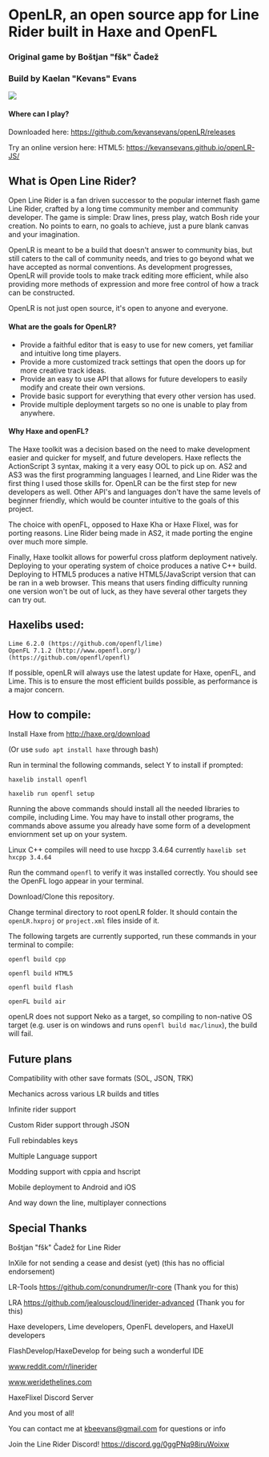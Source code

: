# OpenLR, an open source app for Line Rider built in Haxe and OpenFL

### Original game by Boštjan "fšk" Čadež

### Build by Kaelan "Kevans" Evans

![](http://i.imgur.com/YlYlSZS.gif)
	
#### Where can I play?
	
Downloaded here: https://github.com/kevansevans/openLR/releases
	
Try an online version here: HTML5: https://kevansevans.github.io/openLR-JS/
	
## What is Open Line Rider?

Open Line Rider is a fan driven successor to the popular internet flash game Line Rider, crafted by a long time community member and community developer. The game is simple: Draw lines, press play, watch Bosh ride your creation. No points to earn, no goals to achieve, just a pure blank canvas and your imagination.

OpenLR is meant to be a build that doesn't answer to community bias, but still caters to the call of community needs, and tries to go beyond what we have accepted as normal conventions. As development progresses, OpenLR will provide tools to make track editing more efficient, while also providing more methods of expression and more free control of how a track can be constructed.

OpenLR is not just open source, it's open to anyone and everyone.

#### What are the goals for OpenLR?

- Provide a faithful editor that is easy to use for new comers, yet familiar and intuitive long time players.
- Provide a more customized track settings that open the doors up for more creative track ideas.
- Provide an easy to use API that allows for future developers to easily modify and create their own versions.
- Provide basic support for everything that every other version has used.
- Provide multiple deployment targets so no one is unable to play from anywhere.

#### Why Haxe and openFL?

The Haxe toolkit was a decision based on the need to make development easier and quicker for myself, and future developers. Haxe reflects the ActionScript 3 syntax, making it a very easy OOL to pick up on. AS2 and AS3 was the first programming languages I learned, and Line Rider was the first thing I used those skills for. OpenLR can be the first step for new developers as well. Other API's and languages don't have the same levels of beginner friendly, which would be counter intuitive to the goals of this project.

The choice with openFL, opposed to Haxe Kha or Haxe Flixel, was for porting reasons. Line Rider being made in AS2, it made porting the engine over much more simple.

Finally, Haxe toolkit allows for powerful cross platform deployment natively. Deploying to your operating system of choice produces a native C++ build. Deploying to HTML5 produces a native HTML5/JavaScript version that can be ran in a web browser. This means that users finding difficulty running one version won't be out of luck, as they have several other targets they can try out.

## Haxelibs used:
	
	Lime 6.2.0 (https://github.com/openfl/lime)
	OpenFL 7.1.2 (http://www.openfl.org/) (https://github.com/openfl/openfl)
	
If possible, openLR will always use the latest update for Haxe, openFL, and Lime. This is to ensure the most efficient builds possible, as performance is a major concern.
	
## How to compile:
	
Install Haxe from http://haxe.org/download

(Or use `sudo apt install haxe` through bash)
	
Run in terminal the following commands, select Y to install if prompted:
	
	haxelib install openfl
	
	haxelib run openfl setup
	
Running the above commands should install all the needed libraries to compile, including Lime. You may have to install other
programs, the commands above assume you already have some form of a development enviornment set up on your system.

Linux C++ compiles will need to use hxcpp 3.4.64 currently `haxelib set hxcpp 3.4.64`

Run the command `openfl` to verify it was installed correctly. You should see the OpenFL logo appear in your terminal.

Download/Clone this repository.

Change terminal directory to root openLR folder. It should contain the `openLR.hxproj` or `project.xml` files inside of it.

The following targets are currently supported, run these commands in your terminal to compile:
	
	openfl build cpp
	
	openfl build HTML5
	
	openfl build flash
	
	openFL build air
	
openLR does not support Neko as a target, so compiling to non-native OS target (e.g. user is on windows and runs `openfl build mac/linux`), the build will fail.

## Future plans

Compatibility with other save formats (SOL, JSON, TRK)

Mechanics across various LR builds and titles

Infinite rider support

Custom Rider support through JSON

Full rebindables keys

Multiple Language support

Modding support with cppia and hscript

Mobile deployment to Android and iOS

And way down the line, multiplayer connections

## Special Thanks

Boštjan "fšk" Čadež for Line Rider

InXile for not sending a cease and desist (yet) (this has no official endorsement)

LR-Tools https://github.com/conundrumer/lr-core (Thank you for this)

LRA https://github.com/jealouscloud/linerider-advanced (Thank you for this)

Haxe developers, Lime developers, OpenFL developers, and HaxeUI developers

FlashDevelop/HaxeDevelop for being such a wonderful IDE

www.reddit.com/r/linerider

www.weridethelines.com

HaxeFlixel Discord Server

And you most of all!

You can contact me at kbeevans@gmail.com for questions or info

Join the Line Rider Discord! https://discord.gg/0ggPNq98iruWoixw